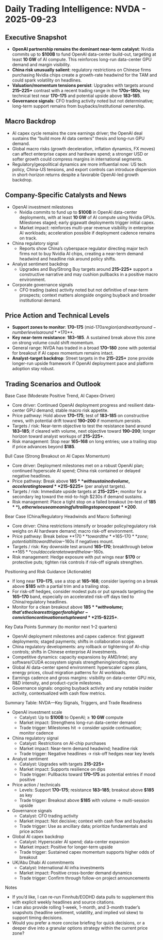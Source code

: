 # Daily Trading Intelligence: NVDA - 2025-09-23

## Executive Snapshot
- **OpenAI partnership remains the dominant near-term catalyst**: Nvidia commits up to **$100B** to fund OpenAI data-center build-out, targeting at least **10 GW** of AI compute. This reinforces long-run data-center GPU demand and margin visibility.
- **China risk unusually salient**: regulatory restrictions on Chinese firms purchasing Nvidia chips create a growth-rate headwind for the TAM and could spark volatility on headlines.
- **Valuation/momentum tensions persist**: Upgrades with targets around **$215–$225+** contrast with a recent trading range in the **$170s–$180s**; key technical test near **$170–$175** and potential upside above **$183–$185**.
- **Governance signals**: CFO trading activity noted but not determinative; long-term support remains from buybacks/institutional ownership.

## Macro Backdrop
- AI capex cycle remains the core earnings driver; the OpenAI deal sustains the “build more AI data centers” thesis and long-run GPU demand.
- Global macro risks (growth deceleration, inflation dynamics, FX moves) can affect enterprise capex and hardware spend; a stronger USD or softer growth could compress margins in international segments.
- Regulatory/geopolitical dynamics are more influential now: US tech policy, China-US tensions, and export controls can introduce dispersion in short-horizon returns despite a favorable OpenAI-led growth backdrop.

## Company-Specific Catalysts and News
- OpenAI investment milestones
  - Nvidia commits to fund up to **$100B** in OpenAI data-center deployments, with at least **10 GW** of AI compute using Nvidia GPUs. Milestones staged; early gigawatt deployments trigger initial capex.
  - Market impact: reinforces multi-year revenue visibility in enterprise AI workloads; acceleration possible if deployment cadence remains on track.
- China regulatory signal
  - Reports show China’s cyberspace regulator directing major tech firms not to buy Nvidia AI chips, creating a near-term demand headwind and headline risk around policy shifts.
- Analyst sentiment backdrop
  - Upgrades and Buy/Strong Buy targets around **$215–$225+** support a constructive narrative and may cushion pullbacks in a positive macro environment.
- Corporate governance signals
  - CFO trading (sales) activity noted but not definitive of near-term prospects; context matters alongside ongoing buyback and broader institutional demand.

## Price Action and Technical Levels
- **Support zones to monitor**: **$170–$175** (mid-$170s region) and nearby round-number levels around **$170**.
- **Key near-term resistance**: **$183–$185**. A sustained break above this zone on strong volume could shift momentum.
- General range: NVDA has traded in a broad **$170–$180** zone with potential for breakout if AI capex momentum remains intact.
- **Analyst-target backdrop**: Street targets in the **$215–$225+** zone provide longer-run upside framework if OpenAI deployment pace and platform adoption stay robust.

## Trading Scenarios and Outlook

Base Case (Moderate Positive Trend, AI Capex-Driven)
- Core driver: Continued OpenAI deployment progress and resilient data-center GPU demand; stable macro risk appetite.
- Price pathway: Hold above **$170–$175**; test of **$183–$185** on constructive news, with potential drift toward **$190–$200** if momentum persists.
- Targets / risk: Near-term objective to test the resistance band around **$183–$185**; if cleared with volume, next objective toward **$190–$200**; longer horizon toward analyst workups of **$215–$225+**.
- Risk management: Stop near **$165–$168** on long entries; use a trailing stop if price advances beyond **$185**.

Bull Case (Strong Breakout on AI Capex Momentum)
- Core driver: Deployment milestones met on a robust OpenAI plan; continued hyperscale AI spend; China risk contained or delayed negative headlines.
- Price pathway: Break above **$185** with sustained volume, accelerating toward **$215–$225+** (per analyst targets).
- Targets / risk: Immediate upside targets at **$215–$225+**; monitor for a secondary leg toward the mid-to-high $230s if demand sustains.
- Risk management: Place a tight stop on a failed breakout (re-test of **$185**), otherwise use a  meaningful trailing stop once past **$200**.

Bear Case (China/Regulatory Headwinds and Macro Softening)
- Core driver: China restrictions intensify or broader policy/regulatory risk weighs on AI hardware demand; macro risk-off environment.
- Price pathway: Break below **$170** toward the **$165–$170** zone; potential tilt toward the low-$160s if negatives mount.
- Targets / risk: Key downside test around **$165–$170**; breakthrough below **$165** could accelerate toward the low-$160s.
- Risk management: Hedge exposure with put wings near **$170** or protective puts; tighten risk controls if risk-off signals strengthen.

Positioning and Risk Guidance (Actionable)
- If long near **$170–$175**, use a stop at **$165–$168**; consider layering on a break above **$185** with a partial trim and a trailing stop.
- For risk-off hedges, consider modest puts or put spreads targeting the **$165–$170** band, especially on accelerated risk-off days tied to China/regulatory headlines.
- Monitor for a clean breakout above **$185** with volume; that’s the clearest trigger for a higher-conviction continuation setup toward **$215–$225+**.

Key Data Points Summary (to monitor next 1–2 quarters)
- OpenAI deployment milestones and capex cadence: first gigawatt deployments; staged payments; shifts in collaboration scope.
- China regulatory developments: any rollback or tightening of AI-chip controls; shifts in Chinese enterprise AI investments.
- Competitive dynamics: capacity expansions by AMD/Intel; any software/CUDA ecosystem signals strengthening/eroding moat.
- Global AI data-center spend environment: hyperscaler capex plans, energy prices, cloud migration patterns for AI workloads.
- Earnings cadence and gross margins: visibility on data-center GPU mix, R&D intensity, and product-cycle milestones.
- Governance signals: ongoing buyback activity and any notable insider activity, contextualized with cash flow metrics.

Summary Table: NVDA—Key Signals, Triggers, and Trade Readiness
- OpenAI investment scale
  - Catalyst: Up to **$100B** to OpenAI; ≥ **10 GW** compute
  - Market impact: Strengthens long-run data-center demand
  - Trade trigger: Milestones hit → consider upside continuation; monitor cadence
- China regulatory signal
  - Catalyst: Restrictions on AI-chip purchases
  - Market impact: Near-term demand headwind; headline risk
  - Trade trigger: Negative headlines → risk-off hedges near key levels
- Analyst sentiment
  - Catalyst: Upgrades with targets **$215–$225+**
  - Market impact: Supports resilience on dips
  - Trade trigger: Pullbacks toward **$170–$175** as potential entries if mood positive
- Price action / technicals
  - Levels: Support **$170–$175**; resistance **$183–$185**; breakout above **$185** as key
  - Trade trigger: Breakout above **$185** with volume → multi-session upside
- Governance signals
  - Catalyst: CFO trading activity
  - Market impact: Not decisive; context with cash flow and buybacks
  - Trade trigger: Use as ancillary data; prioritize fundamentals and price action
- Global AI capex backdrop
  - Catalyst: Hyperscaler AI spend; data-center expansion
  - Market impact: Positive for longer-term upside
  - Trade trigger: Sustained capex momentum supports higher odds of breakout
- UK/Abu Dhabi AI commitments
  - Catalyst: International AI infra investments
  - Market impact: Positive cross-border demand dynamics
  - Trade trigger: Confirm through follow-on project announcements

Notes
- If you’d like, I can re-run Finnhub/EODHD data pulls to supplement this with explicit weekly headlines and source citations.
- I can also provide rolling 1-week, 1-month, and 3-month trader’s snapshots (headline sentiment, volatility, and implied vol skew) to support timing decisions.
- Would you prefer a more concise briefing for quick decisions, or a deeper dive into a granular options strategy within the current price zone?